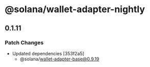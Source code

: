 # @solana/wallet-adapter-nightly

## 0.1.11

### Patch Changes

-   Updated dependencies [353f2a5]
    -   @solana/wallet-adapter-base@0.9.19
